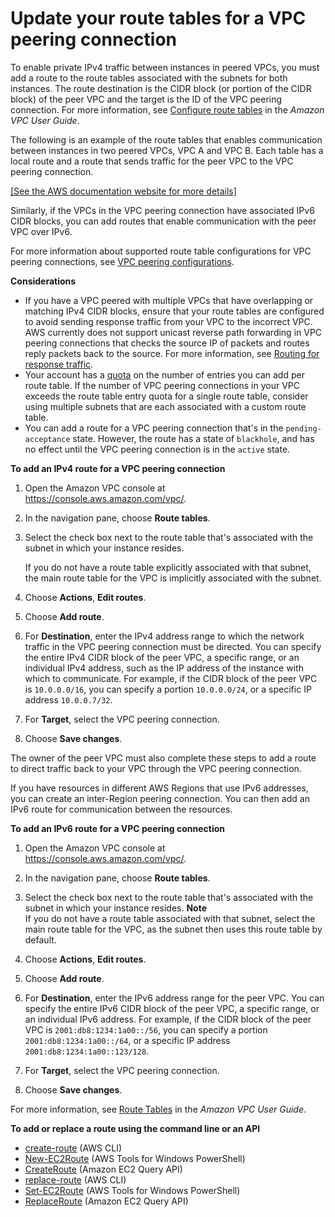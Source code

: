 # Update your route tables for a VPC peering connection<a name="vpc-peering-routing"></a>

To enable private IPv4 traffic between instances in peered VPCs, you must add a route to the route tables associated with the subnets for both instances\. The route destination is the CIDR block \(or portion of the CIDR block\) of the peer VPC and the target is the ID of the VPC peering connection\. For more information, see [Configure route tables](https://docs.aws.amazon.com/vpc/latest/userguide/VPC_Route_Tables.html) in the *Amazon VPC User Guide*\.

The following is an example of the route tables that enables communication between instances in two peered VPCs, VPC A and VPC B\. Each table has a local route and a route that sends traffic for the peer VPC to the VPC peering connection\.

[\[See the AWS documentation website for more details\]](http://docs.aws.amazon.com/vpc/latest/peering/vpc-peering-routing.html)

Similarly, if the VPCs in the VPC peering connection have associated IPv6 CIDR blocks, you can add routes that enable communication with the peer VPC over IPv6\.

For more information about supported route table configurations for VPC peering connections, see [VPC peering configurations](peering-configurations.md)\.

**Considerations**
+ If you have a VPC peered with multiple VPCs that have overlapping or matching IPv4 CIDR blocks, ensure that your route tables are configured to avoid sending response traffic from your VPC to the incorrect VPC\. AWS currently does not support unicast reverse path forwarding in VPC peering connections that checks the source IP of packets and routes reply packets back to the source\. For more information, see [Routing for response traffic](peering-configurations-partial-access.md#peering-incorrect-response-routing)\.
+ Your account has a [quota](https://docs.aws.amazon.com/vpc/latest/userguide/amazon-vpc-limits.html) on the number of entries you can add per route table\. If the number of VPC peering connections in your VPC exceeds the route table entry quota for a single route table, consider using multiple subnets that are each associated with a custom route table\.
+ You can add a route for a VPC peering connection that's in the `pending-acceptance` state\. However, the route has a state of `blackhole`, and has no effect until the VPC peering connection is in the `active` state\.

**To add an IPv4 route for a VPC peering connection**

1. Open the Amazon VPC console at [https://console\.aws\.amazon\.com/vpc/](https://console.aws.amazon.com/vpc/)\.

1. In the navigation pane, choose **Route tables**\.

1. Select the check box next to the route table that's associated with the subnet in which your instance resides\.

   If you do not have a route table explicitly associated with that subnet, the main route table for the VPC is implicitly associated with the subnet\.

1. Choose **Actions**, **Edit routes**\.

1. Choose **Add route**\.

1. For **Destination**, enter the IPv4 address range to which the network traffic in the VPC peering connection must be directed\. You can specify the entire IPv4 CIDR block of the peer VPC, a specific range, or an individual IPv4 address, such as the IP address of the instance with which to communicate\. For example, if the CIDR block of the peer VPC is `10.0.0.0/16`, you can specify a portion `10.0.0.0/24`, or a specific IP address `10.0.0.7/32`\.

1. For **Target**, select the VPC peering connection\.

1. Choose **Save changes**\.

The owner of the peer VPC must also complete these steps to add a route to direct traffic back to your VPC through the VPC peering connection\.

If you have resources in different AWS Regions that use IPv6 addresses, you can create an inter\-Region peering connection\. You can then add an IPv6 route for communication between the resources\.

**To add an IPv6 route for a VPC peering connection**

1. Open the Amazon VPC console at [https://console\.aws\.amazon\.com/vpc/](https://console.aws.amazon.com/vpc/)\.

1. In the navigation pane, choose **Route tables**\.

1. Select the check box next to the route table that's associated with the subnet in which your instance resides\.
**Note**  
If you do not have a route table associated with that subnet, select the main route table for the VPC, as the subnet then uses this route table by default\. 

1. Choose **Actions**, **Edit routes**\.

1. Choose **Add route**\.

1. For **Destination**, enter the IPv6 address range for the peer VPC\. You can specify the entire IPv6 CIDR block of the peer VPC, a specific range, or an individual IPv6 address\. For example, if the CIDR block of the peer VPC is `2001:db8:1234:1a00::/56`, you can specify a portion `2001:db8:1234:1a00::/64`, or a specific IP address `2001:db8:1234:1a00::123/128`\.

1. For **Target**, select the VPC peering connection\.

1. Choose **Save changes**\.

For more information, see [Route Tables](https://docs.aws.amazon.com/vpc/latest/userguide/VPC_Route_Tables.html) in the *Amazon VPC User Guide*\.

**To add or replace a route using the command line or an API**
+ [create\-route](https://docs.aws.amazon.com/cli/latest/reference/ec2/create-route.html) \(AWS CLI\)
+ [New\-EC2Route](https://docs.aws.amazon.com/powershell/latest/reference/items/New-EC2Route.html) \(AWS Tools for Windows PowerShell\)
+ [CreateRoute](https://docs.aws.amazon.com/AWSEC2/latest/APIReference/ApiReference-query-CreateRoute.html) \(Amazon EC2 Query API\)
+ [replace\-route](https://docs.aws.amazon.com/cli/latest/reference/ec2/replace-route.html) \(AWS CLI\)
+ [Set\-EC2Route](https://docs.aws.amazon.com/powershell/latest/reference/items/Set-EC2Route.html) \(AWS Tools for Windows PowerShell\)
+ [ReplaceRoute](https://docs.aws.amazon.com/AWSEC2/latest/APIReference/ApiReference-query-ReplaceRoute.html) \(Amazon EC2 Query API\)